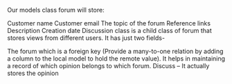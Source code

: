 Our models class forum will store:

Customer name
Customer email
The topic of the forum
Reference links
Description
Creation date
Discussion class is a child class of forum that stores views from different users. It has just two fields-

The forum which is a foreign key (Provide a many-to-one relation by adding a column to the local model to hold the remote value). It helps in maintaining a record of which opinion belongs to which forum.
Discuss – It actually stores the opinion
